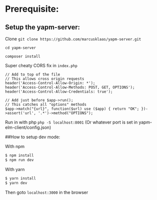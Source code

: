 # Prerequisite:

## Setup the yapm-server:

Clone
`git clone https://github.com/marcusklaas/yapm-server.git`

`cd yapm-server`

`composer install`

Super cheaty CORS fix in `index.php`
```
// Add to top of the file
// This allows cross origin requests
header('Access-Control-Allow-Origin: *');
header('Access-Control-Allow-Methods: POST, GET, OPTIONS');
header('Access-Control-Allow-Credentials: true');

// Add just before $app->run();
// This catches all "options" methods
$app->match("{url}", function($url) use ($app) { return "OK"; })->assert('url', '.*')->method("OPTIONS");
```

Run in with php
`php -S localhost:8001` (Or whatever port is set in yapm-elm-client/config.json)


##How to setup dev mode:

With npm

```sh
$ npm install
$ npm run dev
```

With yarn
```sh
$ yarn install
$ yarn dev
 ```

Then goto `localhost:3000` in the browser
